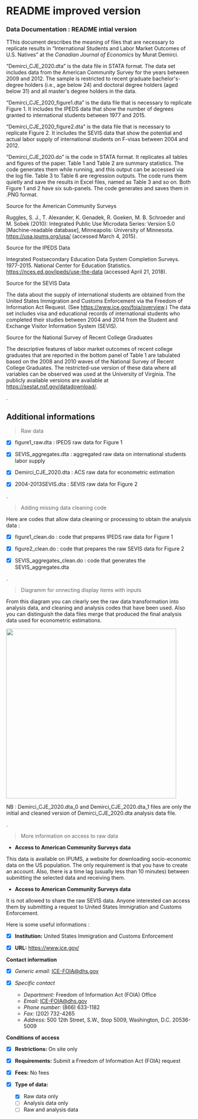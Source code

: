 # README improved version

### **Data Documentation : README intial version**

TThis document describes the meaning of files that are necessary to replicate results in “International Students and Labor Market Outcomes of U.S. Natives” at the *Canadian Journal of Economics* by Murat Demirci.

“Demirci_CJE_2020.dta” is the data file in STATA format. The data set includes data from the American Community Survey for the years between 2009 and 2012. The sample is restricted to recent graduate bachelor's-degree holders (i.e., age below 24) and doctoral degree holders (aged below 31) and all master's degree holders in the data.

“Demirci_CJE_2020_figure1.dta” is the data file that is necessary to replicate Figure 1. It includes the IPEDS data that show the number of degrees granted to international students between 1977 and 2015.

“Demirci_CJE_2020_figure2.dta” is the data file that is necessary to replicate Figure 2. It includes the SEVIS data that show the potential and actual labor supply of international students on F-visas between 2004 and 2012.

“Demirci_CJE_2020.do” is the code in STATA format. It replicates all tables and figures of the paper. Table 1 and Table 2 are summary statistics. The code generates them while running, and this output can be accessed via the log file. Table 3 to Table 6 are regression outputs. The code runs them quietly and save the results in Excel files, named as Table 3 and so on. Both Figure 1 and 2 have six sub-panels. The code generates and saves them in .PNG format.

Source for the American Community Surveys

Ruggles, S. J., T. Alexander, K. Genadek, R. Goeken, M. B. Schroeder and M. Sobek (2010): Integrated Public Use Microdata Series: Version 5.0 [Machine-readable database], Minneapolis: University of Minnesota. https://usa.ipums.org/usa/ (accessed March 4, 2015).

Source for the IPEDS Data

Integrated Postsecondary Education Data System Completion Surveys. 1977-2015. National Center for Education Statistics. https://nces.ed.gov/ipeds/use-the-data (accessed April 21, 2018).

Source for the SEVIS Data

The data about the supply of international students are obtained from the United States Immigration and Customs Enforcement via the Freedom of Information Act Request. (See https://www.ice.gov/foia/overview.) The data set includes visa and educational records of international students who completed their studies between 2004 and 2014 from the Student and Exchange Visitor Information System (SEVIS).

Source for the National Survey of Recent College Graduates

The descriptive features of labor market outcomes of recent college graduates that are reported in the bottom panel of Table 1 are tabulated based on the 2008 and 2010 waves of the National Survey of Recent College Graduates. The restricted-use version of these data where all variables can be observed was used at the University of Virginia. The publicly available versions are available at https://sestat.nsf.gov/datadownload/. 

.

## Additional informations

> Raw data


- [x] figure1_raw.dta : IPEDS raw data for Figure 1

- [x] SEVIS_aggregates.dta : aggregated raw data on international students labor supply

- [x] Demirci_CJE_2020.dta : ACS raw data for econometric estimation 

- [x] 2004-2013SEVIS.dta : SEVIS raw data for Figure 2

.

> Adding missing data cleaning code


Here are codes that allow data cleaning or processing to obtain the analysis data : 

- [x] figure1_clean.do : code that prepares IPEDS raw data for Figure 1

- [x] figure2_clean.do : code that prepares the raw SEVIS data for Figure 2

- [x] SEVIS_aggregates_clean.do : code that generates the SEVIS_aggregates.dta

.

> Diagramm for onnecting display items with inputs

From this diagram you can clearly see the raw data transformation into analysis data, and cleaning and analysis codes that have been used. Also you can distinguish the data files merge that produced the final analysis data used for econometric estimations.

<img src="Diagramm_amélioré.PNG" width="460">

NB : Demirci_CJE_2020.dta_0 and Demirci_CJE_2020.dta_1 files are only the initial and cleaned version of Demirci_CJE_2020.dta analysis data file.

.

> More information on access to raw data

- **Access to American Community Surveys data**

This data is available on IPUMS, a website for downloading socio-economic data on the US population. The only requirement is that you have to create an account. Also, there is a time lag (usually less than 10 minutes) between submitting the selected data and receiving them.  

- **Access to American Community Surveys data**

It is not allowed to share the raw SEVIS data. Anyone interested can access them by submitting a request to United States Immigration and Customs Enforcement. 

Here is some useful informations :
- [x] **Institution:** United States Immigration and Customs Enforcement

- [x] **URL:** https://www.ice.gov/

**Contact information**

- [x] *Generic email:* ICE-FOIA@dhs.gov

- [x] *Specific contact* 
    - *Department:*  Freedom of Information Act (FOIA) Office
    - *Email:*  ICE-FOIA@dhs.gov
    - *Phone number:* (866) 633-1182
    - *Fax:* (202) 732-4265
    - *Address:* 500 12th Street, S.W., Stop 5009,
    Washington, D.C. 20536-5009

**Conditions of access**  


- [x] **Restrictions:** On site only

- [x] **Requirements:** Submit a Freedom of Information Act (FOIA) request  

- [x] **Fees:** No fees  

- [x] **Type of data:** 
  - [x] Raw data only 
  - [ ] Analysis data only
  - [ ] Raw and analysis data